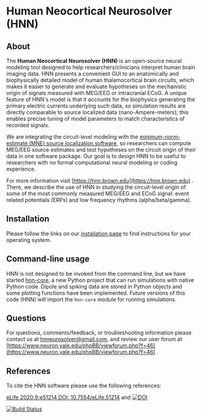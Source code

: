 # Human Neocortical Neurosolver (HNN)

## About

The **Human Neocortical Neurosolver (HNN)** is an open-source neural modeling tool designed to help
researchers/clinicians interpret human brain imaging data. HNN presents a convenient GUI to an
anatomically and biophysically detailed model of human thalamocortical brain circuits, which
makes it easier to generate and evaluate hypotheses on the mechanistic origin of signals measured
with MEG/EEG or intracranial ECoG. A unique feature of HNN's model is that it accounts for the
biophysics generating the primary electric currents underlying such data, so simulation results
are directly comparable to source localized data (nano-Ampere-meters); this enables precise
tuning of model parameters to match characteristics of recorded signals.

We are integrating the circuit-level modeling with the [minimum-norm-estimate (MNE) source
localization software](https://martinos.org/mne/stable/index.html), so researchers can compute
MEG/EEG source estimates and test hypotheses on
the circuit origin of their data in one software package. Our goal is to design HNN to be useful
to researchers with no formal computational neural modeling or coding experience.

For more information visit [https://hnn.brown.edu](https://hnn.brown.edu) . There, we describe the use of HNN in studying the
circuit-level origin of some of the most commonly measured MEG/EEG and ECoG signal: event related
potentials (ERPs) and low frequency rhythms (alpha/beta/gamma).

## Installation

Please follow the links on our [installation page](installer) to find instructions for your operating system.

## Command-line usage

HNN is not designed to be invoked from the command line, but we have started
[hnn-core](https://jonescompneurolab.github.io/hnn-core), a new Python project that can run
simulations with native Python code. Dipole and spiking data are stored in Python objects
and some plotting functions have been implemented. Future versions of this code (HNN) will
import the `hnn-core` module for running simulations.

## Questions

For questions, comments/feedback, or troubleshooting information please contact
us at hnneurosolver@gmail.com, and review our user forum at
[https://www.neuron.yale.edu/phpBB/viewforum.php?f=46](https://www.neuron.yale.edu/phpBB/viewforum.php?f=46) .

## References

To cite the HNN software please use the following references:

 [eLife 2020;9:e51214 DOI: 10.7554/eLife.51214](https://doi.org/10.7554/eLife.51214)
 and
 [![DOI](https://zenodo.org/badge/128077928.svg)](https://zenodo.org/badge/latestdoi/128077928)

[![Build Status](https://travis-ci.com/jonescompneurolab/hnn.svg?branch=master)](https://travis-ci.com/jonescompneurolab/hnn)
